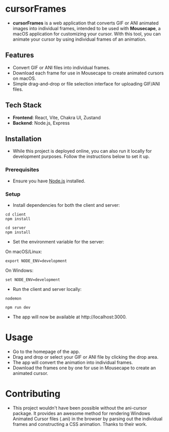 # cursorFrames

- **cursorFrames** is a web application that converts GIF or ANI animated images into individual frames, intended to be used with **Mousecape**, a macOS application for customizing your cursor. With this tool, you can animate your cursor by using individual frames of an animation.

## Features
- Convert GIF or ANI files into individual frames.
- Download each frame for use in Mousecape to create animated cursors on macOS.
- Simple drag-and-drop or file selection interface for uploading GIF/ANI files.

## Tech Stack
- **Frontend**: React, Vite, Chakra UI, Zustand
- **Backend**: Node.js, Express

## Installation

- While this project is deployed online, you can also run it locally for development purposes. Follow the instructions below to set it up.

### Prerequisites

- Ensure you have [Node.js](https://nodejs.org/) installed.

### Setup
- Install dependencies for both the client and server:
```
cd client
npm install
```
```
cd server
npm install
```
- Set the environment variable for the server:

On macOS/Linux:
```
export NODE_ENV=development
```
On Windows:
```
set NODE_ENV=development
```

- Run the client and server locally:
```
nodemon
```

```
npm run dev
```

- The app will now be available at http://localhost:3000.

# Usage
- Go to the homepage of the app.
- Drag and drop or select your GIF or ANI file by clicking the drop area.
- The app will convert the animation into individual frames.
- Download the frames one by one for use in Mousecape to create an animated cursor.

# Contributing
- This project wouldn't have been possible without the ani-cursor package. It provides an awesome method for rendering Windows Animated Cursor files (.ani) in the browser by parsing out the individual frames and constructing a CSS animation. Thanks to their work.


  
